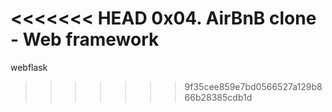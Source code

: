 <<<<<<< HEAD
0x04. AirBnB clone - Web framework
=======
webflask
>>>>>>> 9f35cee859e7bd0566527a129b866b28385cdb1d
